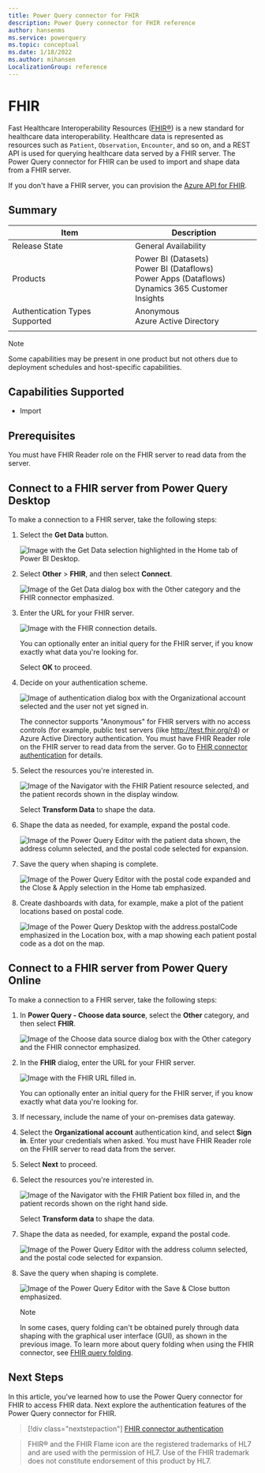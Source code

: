 ```yaml
---
title: Power Query connector for FHIR
description: Power Query connector for FHIR reference
author: hansenms
ms.service: powerquery
ms.topic: conceptual
ms.date: 1/18/2022
ms.author: mihansen
LocalizationGroup: reference
---
```


# FHIR

Fast Healthcare Interoperability Resources ([FHIR&reg;](https://hl7.org/fhir)) is a new standard for healthcare data interoperability. Healthcare data is represented as resources such as `Patient`, `Observation`, `Encounter`, and so on, and a REST API is used for querying healthcare data served by a FHIR server. The Power Query connector for FHIR can be used to import and shape data from a FHIR server.

If you don't have a FHIR server, you can provision the [Azure API for FHIR](/azure/healthcare-apis/).

## Summary

| Item | Description |
| ---- | ----------- |
| Release State | General Availability |
| Products | Power BI (Datasets)<br/>Power BI (Dataflows)<br/>Power Apps (Dataflows)<br/>Dynamics 365 Customer Insights |
| Authentication Types Supported | Anonymous<br/>Azure Active Directory |
| | |

>[!Note]
> Some capabilities may be present in one product but not others due to deployment schedules and host-specific capabilities.

## Capabilities Supported

* Import

## Prerequisites

You must have FHIR Reader role on the FHIR server to read data from the server.

## Connect to a FHIR server from Power Query Desktop

To make a connection to a FHIR server, take the following steps:

1. Select the **Get Data** button.

    ![Image with the Get Data selection highlighted in the Home tab of Power BI Desktop.](FHIR-GetData.png)

2. Select **Other** > **FHIR**, and then select **Connect**.

    ![Image of the Get Data dialog box with the Other category and the FHIR connector emphasized.](FHIR-GetData-More.png)

3. Enter the URL for your FHIR server.

    ![Image with the FHIR connection details.](FHIR-Connection-Details.png)

    You can optionally enter an initial query for the FHIR server, if you know exactly what data you're looking for.

    Select **OK** to proceed.

4. Decide on your authentication scheme.

    ![Image of authentication dialog box with the Organizational account selected and the user not yet signed in.](FHIR-Sign-In.png)

    The connector supports "Anonymous" for FHIR servers with no access controls (for example, public test servers (like http://test.fhir.org/r4) or Azure Active Directory authentication. You must have FHIR Reader role on the FHIR server to read data from the server. Go to [FHIR connector authentication](FHIR-Authentication.md) for details.

5. Select the resources you're interested in.

    ![Image of the Navigator with the FHIR Patient resource selected, and the patient records shown in the display window.](FHIR-Navigator.png)

    Select **Transform Data** to shape the data.

6. Shape the data as needed, for example, expand the postal code.

    ![Image of the Power Query Editor with the patient data shown, the address column selected, and the postal code selected for expansion.](FHIR-ShapeData.png)

7. Save the query when shaping is complete.

    ![Image of the Power Query Editor with the postal code expanded and the Close & Apply selection in the Home tab emphasized.](FHIR-SaveQuery.png)

8. Create dashboards with data, for example, make a plot of the patient locations based on postal code.

    ![Image of the Power Query Desktop with the address.postalCode emphasized in the Location box, with a map showing each patient postal code as a dot on the map.](FHIR-PlotPatientlocations.png)

## Connect to a FHIR server from Power Query Online

To make a connection to a FHIR server, take the following steps:

1. In **Power Query - Choose data source**, select the **Other** category, and then select **FHIR**.

   ![Image of the Choose data source dialog box with the Other category and the FHIR connector emphasized.](FHIR-GetData-online.png)

2. In the **FHIR** dialog, enter the URL for your FHIR server.  

   ![Image with the FHIR URL filled in.](./FHIR-Access-online.png)

    You can optionally enter an initial query for the FHIR server, if you know exactly what data you're looking for.

3. If necessary, include the name of your on-premises data gateway.

4. Select the **Organizational account** authentication kind, and select **Sign in**. Enter your credentials when asked. You must have FHIR Reader role on the FHIR server to read data from the server.

5. Select **Next** to proceed.

6. Select the resources you're interested in.

   ![Image of the Navigator with the FHIR Patient box filled in, and the patient records shown on the right hand side.](./FHIR-Navigator-online.png)

   Select **Transform data** to shape the data.

7. Shape the data as needed, for example, expand the postal code.

   ![Image of the Power Query Editor with the address column selected, and the postal code selected for expansion.](./FHIR-ShapeData-online.png)

8. Save the query when shaping is complete.

   ![Image of the Power Query Editor with the Save & Close button emphasized.](./FHIR-SaveQuery-online.png)

   >[!Note]
   > In some cases, query folding can't be obtained purely through data shaping with the graphical user interface (GUI), as shown in the previous image. To learn more about query folding when using the FHIR connector, see [FHIR query folding](./FHIR-QueryFolding.md).

## Next Steps

In this article, you've learned how to use the Power Query connector for FHIR to access FHIR data. Next explore the authentication features of the Power Query connector for FHIR.

>[!div class="nextstepaction"]
>[FHIR connector authentication](FHIR-Authentication.md)

> FHIR&reg; and the FHIR Flame icon are the registered trademarks of HL7 and are used with the permission of HL7. Use of the FHIR trademark does not constitute endorsement of this product by HL7.
